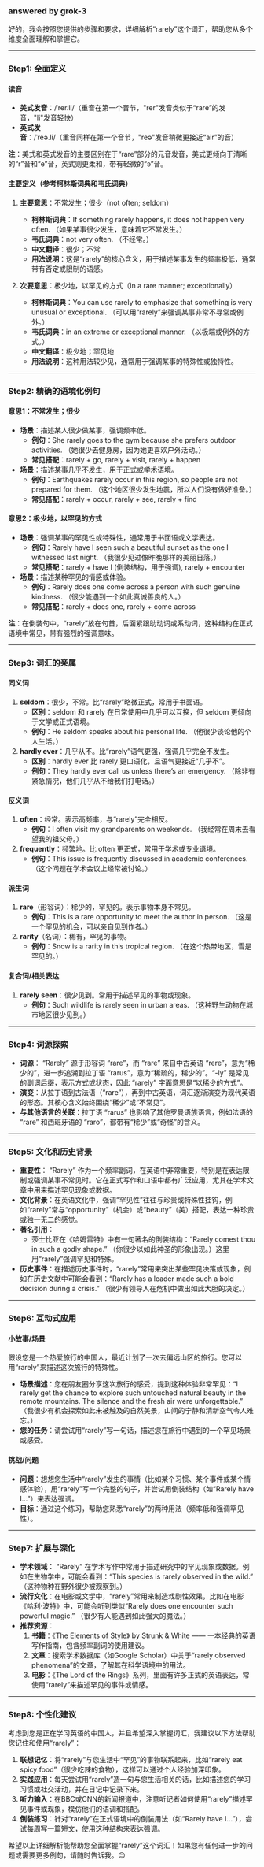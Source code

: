 ### answered by grok-3
好的，我会按照您提供的步骤和要求，详细解析“rarely”这个词汇，帮助您从多个维度全面理解和掌握它。

---

### Step1: 全面定义

#### 读音
- **美式发音**：/ˈrer.li/（重音在第一个音节，"rer"发音类似于“rare”的发音，"li"发音轻快）
- **英式发音**：/ˈreə.li/（重音同样在第一个音节，"reə"发音稍微更接近“air”的音）

**注**：美式和英式发音的主要区别在于“rare”部分的元音发音，美式更倾向于清晰的“r”音和“e”音，英式则更柔和，带有轻微的“ə”音。

#### 主要定义（参考柯林斯词典和韦氏词典）
1. **主要意思**：不常发生；很少（not often; seldom）
   - **柯林斯词典**：If something rarely happens, it does not happen very often. （如果某事很少发生，意味着它不常发生。）
   - **韦氏词典**：not very often. （不经常。）
   - **中文翻译**：很少；不常
   - **用法说明**：这是“rarely”的核心含义，用于描述某事发生的频率极低，通常带有否定或限制的语感。

2. **次要意思**：极少地，以罕见的方式（in a rare manner; exceptionally）
   - **柯林斯词典**：You can use rarely to emphasize that something is very unusual or exceptional. （可以用“rarely”来强调某事非常不寻常或例外。）
   - **韦氏词典**：in an extreme or exceptional manner. （以极端或例外的方式。）
   - **中文翻译**：极少地；罕见地
   - **用法说明**：这种用法较少见，通常用于强调某事的特殊性或独特性。

---

### Step2: 精确的语境化例句

#### 意思1：不常发生；很少
- **场景**：描述某人很少做某事，强调频率低。
  - **例句**：She rarely goes to the gym because she prefers outdoor activities. （她很少去健身房，因为她更喜欢户外活动。）
  - **常见搭配**：rarely + go, rarely + visit, rarely + happen
- **场景**：描述某事几乎不发生，用于正式或学术语境。
  - **例句**：Earthquakes rarely occur in this region, so people are not prepared for them. （这个地区很少发生地震，所以人们没有做好准备。）
  - **常见搭配**：rarely + occur, rarely + see, rarely + find

#### 意思2：极少地，以罕见的方式
- **场景**：强调某事的罕见性或特殊性，通常用于书面语或文学表达。
  - **例句**：Rarely have I seen such a beautiful sunset as the one I witnessed last night. （我很少见过像昨晚那样的美丽日落。）
  - **常见搭配**：rarely + have I (倒装结构，用于强调), rarely + encounter
- **场景**：描述某种罕见的情感或体验。
  - **例句**：Rarely does one come across a person with such genuine kindness. （很少能遇到一个如此真诚善良的人。）
  - **常见搭配**：rarely + does one, rarely + come across

**注**：在倒装句中，“rarely”放在句首，后面紧跟助动词或系动词，这种结构在正式语境中常见，带有强烈的强调意味。

---

### Step3: 词汇的亲属

#### 同义词
1. **seldom**：很少，不常。比“rarely”略微正式，常用于书面语。
   - **区别**：seldom 和 rarely 在日常使用中几乎可以互换，但 seldom 更倾向于文学或正式语境。
   - **例句**：He seldom speaks about his personal life. （他很少谈论他的个人生活。）
2. **hardly ever**：几乎从不。比“rarely”语气更强，强调几乎完全不发生。
   - **区别**：hardly ever 比 rarely 更口语化，且语气更接近“几乎不”。
   - **例句**：They hardly ever call us unless there’s an emergency. （除非有紧急情况，他们几乎从不给我们打电话。）

#### 反义词
1. **often**：经常。表示高频率，与“rarely”完全相反。
   - **例句**：I often visit my grandparents on weekends. （我经常在周末去看望我的祖父母。）
2. **frequently**：频繁地。比 often 更正式，常用于学术或专业语境。
   - **例句**：This issue is frequently discussed in academic conferences. （这个问题在学术会议上经常被讨论。）

#### 派生词
1. **rare**（形容词）：稀少的，罕见的。表示事物本身不常见。
   - **例句**：This is a rare opportunity to meet the author in person. （这是一个罕见的机会，可以亲自见到作者。）
2. **rarity**（名词）：稀有，罕见的事物。
   - **例句**：Snow is a rarity in this tropical region. （在这个热带地区，雪是罕见的。）

#### 复合词/相关表达
1. **rarely seen**：很少见到。常用于描述罕见的事物或现象。
   - **例句**：Such wildlife is rarely seen in urban areas. （这种野生动物在城市地区很少见到。）

---

### Step4: 词源探索

- **词源**： “Rarely” 源于形容词 “rare”，而 “rare” 来自中古英语 “rere”，意为“稀少的”，进一步追溯到拉丁语 “rarus”，意为“稀疏的，稀少的”。“-ly” 是常见的副词后缀，表示方式或状态，因此 “rarely” 字面意思是“以稀少的方式”。
- **演变**：从拉丁语到古法语（“rare”），再到中古英语，词汇逐渐演变为现代英语的形态。其核心含义始终围绕“稀少”或“不常见”。
- **与其他语言的关联**：拉丁语 “rarus” 也影响了其他罗曼语族语言，例如法语的 “rare” 和西班牙语的 “raro”，都带有“稀少”或“奇怪”的含义。

---

### Step5: 文化和历史背景

- **重要性**： “Rarely” 作为一个频率副词，在英语中非常重要，特别是在表达限制或强调某事不常见时。它在正式写作和口语中都有广泛应用，尤其在学术文章中用来描述罕见现象或数据。
- **文化背景**：在英语文化中，强调“罕见性”往往与珍贵或特殊性挂钩，例如“rarely”常与“opportunity”（机会）或“beauty”（美）搭配，表达一种珍贵或独一无二的感觉。
- **著名引用**：
  - 莎士比亚在《哈姆雷特》中有一句著名的倒装结构：“Rarely comest thou in such a godly shape.” （你很少以如此神圣的形象出现。）这里用“rarely”强调罕见和特殊。
- **历史事件**：在描述历史事件时，“rarely”常用来突出某些罕见决策或现象，例如在历史文献中可能会看到：“Rarely has a leader made such a bold decision during a crisis.” （很少有领导人在危机中做出如此大胆的决定。）

---

### Step6: 互动式应用

#### 小故事/场景
假设您是一个热爱旅行的中国人，最近计划了一次去偏远山区的旅行。您可以用“rarely”来描述这次旅行的特殊性。
- **场景描述**：您在朋友圈分享这次旅行的感受，提到这种体验非常罕见：“I rarely get the chance to explore such untouched natural beauty in the remote mountains. The silence and the fresh air were unforgettable.” （我很少有机会探索如此未被触及的自然美景，山间的宁静和清新空气令人难忘。）
- **您的任务**：请尝试用“rarely”写一句话，描述您在旅行中遇到的一个罕见场景或感受。

#### 挑战/问题
- **问题**：想想您生活中“rarely”发生的事情（比如某个习惯、某个事件或某个情感体验），用“rarely”写一个完整的句子，并尝试用倒装结构（如“Rarely have I...”）来表达强调。
- **目标**：通过这个练习，帮助您熟悉“rarely”的两种用法（频率低和强调罕见性）。

---

### Step7: 扩展与深化

- **学术领域**： “Rarely” 在学术写作中常用于描述研究中的罕见现象或数据。例如在生物学中，可能会看到：“This species is rarely observed in the wild.” （这种物种在野外很少被观察到。）
- **流行文化**：在电影或文学中，“rarely”常用来制造戏剧性效果，比如在电影《哈利·波特》中，可能会听到类似“Rarely does one encounter such powerful magic.” （很少有人能遇到如此强大的魔法。）
- **推荐资源**：
  1. **书籍**：《The Elements of Style》 by Strunk & White —— 一本经典的英语写作指南，包含频率副词的使用建议。
  2. **文章**：搜索学术数据库（如Google Scholar）中关于“rarely observed phenomena”的文章，了解其在科学语境中的用法。
  3. **电影**：《The Lord of the Rings》系列，里面有许多正式的英语表达，常使用“rarely”来描述罕见的事件或情感。

---

### Step8: 个性化建议

考虑到您是正在学习英语的中国人，并且希望深入掌握词汇，我建议以下方法帮助您记住和使用“rarely”：
1. **联想记忆**：将“rarely”与您生活中“罕见”的事物联系起来，比如“rarely eat spicy food”（很少吃辣的食物），这样可以通过个人经验加深印象。
2. **实践应用**：每天尝试用“rarely”造一句与您生活相关的话，比如描述您的学习习惯或社交活动，并在日记中记录下来。
3. **听力输入**：在BBC或CNN的新闻报道中，注意听记者如何使用“rarely”描述罕见事件或现象，模仿他们的语调和搭配。
4. **倒装练习**：针对“rarely”在正式语境中的倒装用法（如“Rarely have I...”），尝试每周写一篇短文，使用这种结构来表达强调。

希望以上详细解析能帮助您全面掌握“rarely”这个词汇！如果您有任何进一步的问题或需要更多例句，请随时告诉我。😊